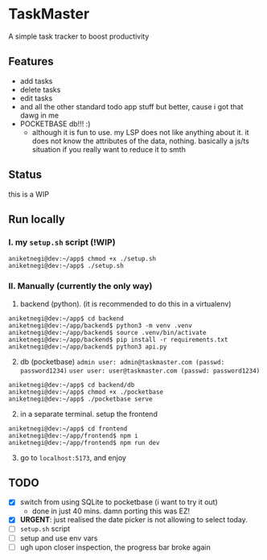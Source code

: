 # TaskMaster

A simple task tracker to boost productivity

## Features

- add tasks
- delete tasks
- edit tasks
- and all the other standard todo app stuff but better, cause i got that dawg in me
- POCKETBASE db!!! :)
  - although it is fun to use. my LSP does not like anything about it. it does not know the attributes of the data, nothing. basically a js/ts situation if you really want to reduce it to smth

## Status

this is a WIP

## Run locally

### I. my `setup.sh` script (!WIP)

```console
aniketnegi@dev:~/app$ chmod +x ./setup.sh
aniketnegi@dev:~/app$ ./setup.sh
```

### II. Manually (currently the only way)

1. backend (python). (it is recommended to do this in a virtualenv)

```console
aniketnegi@dev:~/app$ cd backend
aniketnegi@dev:~/app/backend$ python3 -m venv .venv
aniketnegi@dev:~/app/backend$ source .venv/bin/activate
aniketnegi@dev:~/app/backend$ pip install -r requirements.txt
aniketnegi@dev:~/app/backend$ python3 api.py
```

2. db (pocketbase)
   `admin user: admin@taskmaster.com (passwd: password1234)`
   `user user: user@taskmaster.com (passwd: password1234)`

```console
aniketnegi@dev:~/app$ cd backend/db
aniketnegi@dev:~/app$ chmod +x ./pocketbase
aniketnegi@dev:~/app$ ./pocketbase serve
```

2. in a separate terminal. setup the frontend

```console
aniketnegi@dev:~/app$ cd frontend
aniketnegi@dev:~/app/frontend$ npm i
aniketnegi@dev:~/app/frontend$ npm run dev
```

3. go to `localhost:5173`, and enjoy

## TODO

- [x] switch from using SQLite to pocketbase (i want to try it out)
  - done in just 40 mins. damn porting this was EZ!
- [x] **URGENT**: just realised the date picker is not allowing to select today.
- [ ] `setup.sh` script
- [ ] setup and use env vars
- [ ] ugh upon closer inspection, the progress bar broke again
